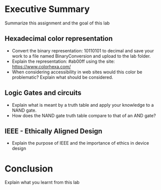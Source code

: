 # Executive Summary
Summarize this assignment and the goal of this lab

## Hexadecimal color representation
* Convert the binary representation: 10110101 to decimal and save your work to a file named BinaryConversion and upload to the lab folder. 
* Explain the representation: #ab00ff using the site: https://www.colorhexa.com/ 
* When considering accessibility in web sites would this color be problematic? Explain what should be considered. 

## Logic Gates and circuits
* Explain what is meant by a truth table and apply your knowledge to a NAND gate.  
* How does the NAND gate truth table compare to that of an AND gate? 

## IEEE - Ethically Aligned Design
* Explain the purpose of IEEE and the importance of ethics in device design

# Conclusion
Explain what you learnt from this lab
